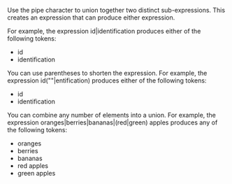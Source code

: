 Use the pipe character to union together two distinct sub-expressions. This creates an expression that can produce either expression.

For example, the expression id|identification produces either of the following tokens:

- id
- identification

You can use parentheses to shorten the expression. For example, the expression id(""|entification) produces either of the following tokens:

- id
- identification

You can combine any number of elements into a union. For example, the expression oranges|berries|bananas|(red|green) apples produces any of the following tokens:

- oranges
- berries
- bananas
- red apples
- green apples
